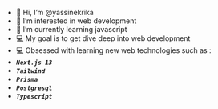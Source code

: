 - 👋 Hi, I’m @yassinekrika
- 👀 I’m interested in web development
- 🌱 I’m currently learning javascript
- 💻 My goal is to get dive deep into web development
- 💻 Obsessed with learning new web technologies such as :
- *****`Next.js 13`*****
- *****`Tailwind`*****
- *****`Prisma`*****
- *****`Postgresql`*****
- *****`Typescript`*****
